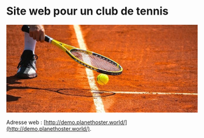 # Site web pour un club de tennis

![Club de tennis](statics/img/image_balle_raquette.jpg)

Adresse web : [http://demo.planethoster.world/](http://demo.planethoster.world/).